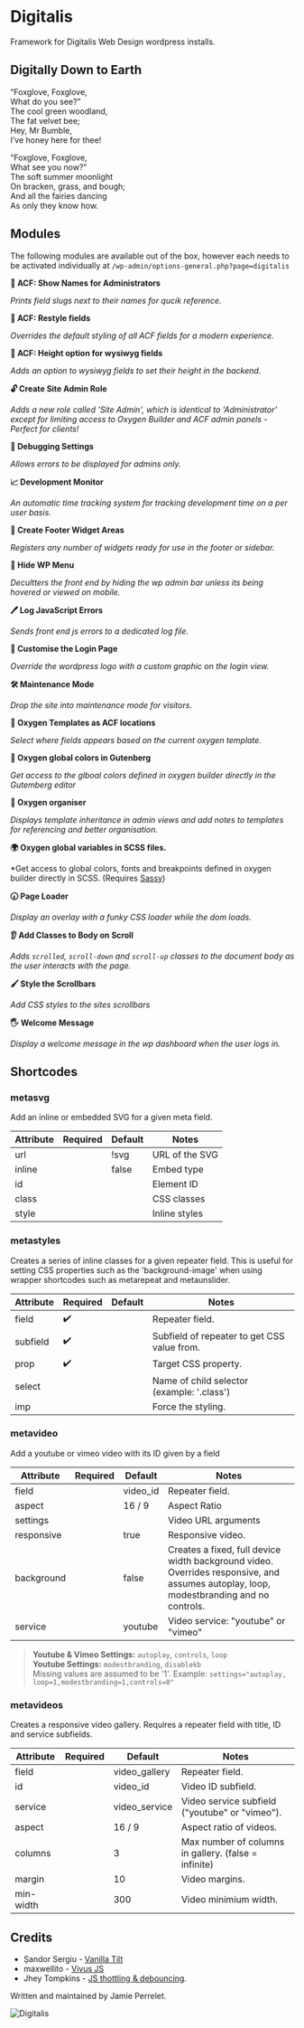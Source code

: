 # Digitalis

Framework for Digitalis Web Design wordpress installs.

## Digitally Down to Earth

“Foxglove, Foxglove,  
What do you see?”  
The cool green woodland,  
The fat velvet bee;  
Hey, Mr Bumble,  
I’ve honey here for thee!  

“Foxglove, Foxglove,  
What see you now?”  
The soft summer moonlight  
On bracken, grass, and bough;  
And all the fairies dancing  
As only they know how.  

## Modules

The following modules are available out of the box, however each needs to be activated individually at `/wp-admin/options-general.php?page=digitalis`

**🧾 ACF: Show Names for Administrators**

*Prints field slugs next to their names for qucik reference.*

**🌈 ACF: Restyle fields**

*Overrides the default styling of all ACF fields for a modern experience.*

**🗼 ACF: Height option for wysiwyg fields**

*Adds an option to wysiwyg fields to set their height in the backend.*

**🔓 Create Site Admin Role**

*Adds a new role called 'Site Admin', which is identical to 'Administrator' except for limiting access to Oxygen Builder and ACF admin panels - Perfect for clients!*

**🤖 Debugging Settings**

*Allows errors to be displayed for admins only.*

**📈 Development Monitor**

*An automatic time tracking system for tracking development time on a per user basis.*

**🦶 Create Footer Widget Areas**

*Registers any number of widgets ready for use in the footer or sidebar.*

**👻 Hide WP Menu**

*Decultters the front end by hiding the wp admin bar unless its being hovered or viewed on mobile.*

**🖊️ Log JavaScript Errors**

*Sends front end js errors to a dedicated log file.*

**🔑 Customise the Login Page**

*Override the wordpress logo with a custom graphic on the login view.*

**🛠️ Maintenance Mode**

*Drop the site into maintenance mode for visitors.*

**🚀 Oxygen Templates as ACF locations**

*Select where fields appears based on the current oxygen template.*

**🎨 Oxygen global colors in Gutenberg**

*Get access to the glboal colors defined in oxygen builder directly in the Gutemberg editor*

**🧰 Oxygen organiser**

*Displays template inheritance in admin views and add notes to templates for referencing and better organisation.*

**🌍 Oxygen global variables in SCSS files.**

*Get access to global colors, fonts and breakpoints defined in oxygen builder directly in SCSS. (Requires [Sassy](Sassy))

**🕢 Page Loader**

*Display an overlay with a funky CSS loader while the dom loads.*

**👂 Add Classes to Body on Scroll**

*Adds `scrolled`, `scroll-down` and `scroll-up` classes to the document body as the user interacts with the page.*

**🖌️ Style the Scrollbars**

*Add CSS styles to the sites scrollbars*

**🖐 Welcome Message**

*Display a welcome message in the wp dashboard when the user logs in.*
## Shortcodes

### **metasvg**

Add an inline or embedded SVG for a given meta field.

| Attribute | Required | Default | Notes |
| - | - | - | - |
| url |  | !svg | URL of the SVG |
| inline |  | false | Embed type |
| id |  |  | Element ID |
| class |  |  | CSS classes |
| style |  |  | Inline styles |

### **metastyles**

Creates a series of inline classes for a given repeater field. This is useful for setting CSS properties such as the 'background-image' when using wrapper shortcodes such as metarepeat and metaunslider.

| Attribute | Required | Default | Notes |
| - | - | - | - |
| field | ✔️ |  | Repeater field. |
| subfield | ✔️ |  | Subfield of repeater to get CSS value from. |
| prop | ✔️ |  | Target CSS property. |
| select | |  | Name of child selector (example: '.class') |
| imp | |  | Force the styling. |

### **metavideo**

Add a youtube or vimeo video with its ID given by a field

| Attribute | Required | Default | Notes |
| - | - | - | - |
| field |  | video_id | Repeater field. |
| aspect |  | 16 / 9 | Aspect Ratio |
| settings |  |  | Video URL arguments |
| responsive |  | true | Responsive video. |
| background |  | false | Creates a fixed, full device width background video. Overrides responsive, and assumes autoplay, loop, modestbranding and no controls. |
| service |  | youtube | Video service: "youtube" or "vimeo" |

>**Youtube & Vimeo Settings:** `autoplay`, `controls`, `loop` <br>
>**Youtube Settings:** `modestbranding`, `disablekb`<br>
> Missing values are assumed to be '1'. Example:
`settings="autoplay, loop=1,modestbranding=1,controls=0"`

### **metavideos**

Creates a responsive video gallery. Requires a repeater field with title, ID and service subfields.

| Attribute | Required | Default | Notes |
| - | - | - | - |
| field |  | video_gallery | Repeater field. |
| id |  | video_id | Video ID subfield. |
| service |  | video_service | Video service subfield ("youtube" or "vimeo"). |
| aspect |  | 16 / 9 | Aspect ratio of videos. |
| columns |  | 3 | Max number of columns in gallery. (false = infinite) |
| margin |  | 10 | Video margins. |
| min-width |  | 300 | Video minimium width. |

## Credits

- Șandor Sergiu - [Vanilla Tilt](https://micku7zu.github.io/vanilla-tilt.js/)
- maxwellito - [Vivus JS](https://maxwellito.github.io/vivus/)
- Jhey Tompkins - [JS thottling & debouncing](https://codeburst.io/throttling-and-debouncing-in-javascript-b01cad5c8edf).

Written and maintained by Jamie Perrelet. 

![Digitalis](https://digitalisweb.ca/wp-content/plugins/digitalisweb/assets/png/logo/digitalis.222.250.png)
